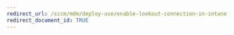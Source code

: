 ```yaml
---
redirect_url: /sccm/mdm/deploy-use/enable-lookout-connection-in-intune
redirect_document_id: TRUE
---
```

